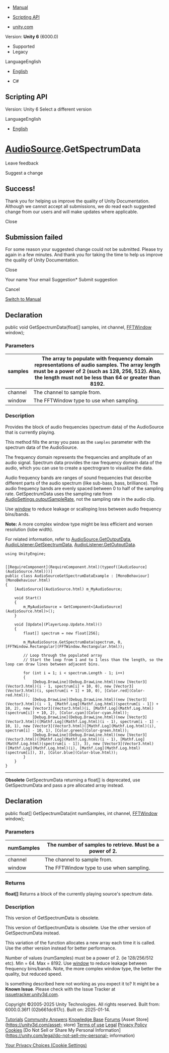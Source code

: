 [ ]()

  * [Manual](../Manual/index.html)
  * [Scripting API](../ScriptReference/index.html)

  * [unity.com](https://unity.com/)

Version: **Unity 6** (6000.0)

  * Supported
  * Legacy

LanguageEnglish

  * [English]()

  * C#

[ ](https://docs.unity3d.com)

## Scripting API

Version: Unity 6 Select a different version

LanguageEnglish

  * [English]()

#  [AudioSource](AudioSource.html).GetSpectrumData

Leave feedback

Suggest a change

## Success!

Thank you for helping us improve the quality of Unity Documentation. Although
we cannot accept all submissions, we do read each suggested change from our
users and will make updates where applicable.

Close

## Submission failed

For some reason your suggested change could not be submitted. Please <a>try
again</a> in a few minutes. And thank you for taking the time to help us
improve the quality of Unity Documentation.

Close

Your name Your email Suggestion* Submit suggestion

Cancel

[Switch to Manual](../Manual/class-AudioSource.html "Go to AudioSource
Component in the Manual")

## Declaration

public void GetSpectrumData(float[] samples, int channel,
[FFTWindow](FFTWindow.html) window);

### Parameters

samples | The array to populate with frequency domain representations of audio samples. The array length must be a power of 2 (such as 128, 256, 512). Also, the length must not be less than 64 or greater than 8192.  
---|---  
channel | The channel to sample from.  
window | The FFTWindow type to use when sampling.  
  
### Description

Provides the block of audio frequencies (spectrum data) of the AudioSource
that is currently playing.

This method fills the array you pass as the `samples` parameter with the
spectrum data of the AudioSource.  
  
The frequency domain represents the frequencies and amplitude of an audio
signal. Spectrum data provides the raw frequency domain data of the audio,
which you can use to create a spectrogram to visualize the data.  
  
Audio frequency bands are ranges of sound frequencies that describe different
parts of the audio spectrum (like sub-bass, bass, brilliance). The audio
frequency bands are evenly spaced between 0 to half of the sampling rate.
GetSpectrumData uses the sampling rate from
[AudioSettings.outputSampleRate](AudioSettings-outputSampleRate.html), not the
sampling rate in the audio clip.  
  
Use [window](FFTWindow.html) to reduce leakage or scalloping loss between
audio frequency bins/bands.  
  
**Note:** A more complex window type might be less efficient and worsen
resolution (lobe width).  
  
For related information, refer to
[AudioSource.GetOutputData](AudioSource.GetOutputData.html),
[AudioListener.GetSpectrumData](AudioListener.GetSpectrumData.html),
[AudioListener.GetOutputData](AudioListener.GetOutputData.html).

    
    
    using UnityEngine;  
      
    
    [[RequireComponent](RequireComponent.html)(typeof([AudioSource](AudioSource.html)))]
    public class AudioSourceGetSpectrumDataExample : [MonoBehaviour](MonoBehaviour.html)
    {
        [AudioSource](AudioSource.html) m_MyAudioSource;  
      
        void Start()
        {
            m_MyAudioSource = GetComponent<[AudioSource](AudioSource.html)>();
        }
        
        void [Update](PlayerLoop.Update.html)()
        {
            float[] spectrum = new float[256];  
      
            m_MyAudioSource.GetSpectrumData(spectrum, 0, [FFTWindow.Rectangular](FFTWindow.Rectangular.html));  
      
            // Loop through the populated array
            // Start the loop from 1 and to 1 less than the length, so the loop can draw lines between adjacent bins.   
      
            for (int i = 1; i < spectrum.Length - 1; i++)
            {
                [Debug.DrawLine](Debug.DrawLine.html)(new [Vector3](Vector3.html)(i - 1, spectrum[i] + 10, 0), new [Vector3](Vector3.html)(i, spectrum[i + 1] + 10, 0), [Color.red](Color-red.html));
                [Debug.DrawLine](Debug.DrawLine.html)(new [Vector3](Vector3.html)(i - 1, [Mathf.Log](Mathf.Log.html)(spectrum[i - 1]) + 10, 2), new [Vector3](Vector3.html)(i, [Mathf.Log](Mathf.Log.html)(spectrum[i]) + 10, 2), [Color.cyan](Color-cyan.html));
                [Debug.DrawLine](Debug.DrawLine.html)(new [Vector3](Vector3.html)([Mathf.Log](Mathf.Log.html)(i - 1), spectrum[i - 1] - 10, 1), new [Vector3](Vector3.html)([Mathf.Log](Mathf.Log.html)(i), spectrum[i] - 10, 1), [Color.green](Color-green.html));
                [Debug.DrawLine](Debug.DrawLine.html)(new [Vector3](Vector3.html)([Mathf.Log](Mathf.Log.html)(i - 1), [Mathf.Log](Mathf.Log.html)(spectrum[i - 1]), 3), new [Vector3](Vector3.html)([Mathf.Log](Mathf.Log.html)(i), [Mathf.Log](Mathf.Log.html)(spectrum[i]), 3), [Color.blue](Color-blue.html));
            }
        }
    }
    

* * *

**Obsolete** GetSpectrumData returning a float[] is deprecated, use
GetSpectrumData and pass a pre allocated array instead.

## Declaration

public float[] GetSpectrumData(int numSamples, int channel,
[FFTWindow](FFTWindow.html) window);

### Parameters

numSamples | The number of samples to retrieve. Must be a power of 2.  
---|---  
channel | The channel to sample from.  
window | The FFTWindow type to use when sampling.  
  
### Returns

**float[]** Returns a block of the currently playing source's spectrum data.

### Description

This version of GetSpectrumData is obsolete.

This version of GetSpectrumData is obsolete. Use the other version of
GetSpectrumData instead.  
  
This variation of the function allocates a new array each time it is called.
Use the other version instead for better performance.  
  
Number of values (numSamples) must be a power of 2. (ie 128/256/512 etc). Min
= 64. Max = 8192. Use [window](FFTWindow.html) to reduce leakage between
frequency bins/bands. Note, the more complex window type, the better the
quality, but reduced speed.

Is something described here not working as you expect it to? It might be a
**Known Issue**. Please check with the Issue Tracker at
[issuetracker.unity3d.com](https://issuetracker.unity3d.com).

Copyright ©2005-2025 Unity Technologies. All rights reserved. Built from:
6000.0.36f1 (02b661dc617c). Built on: 2025-01-14.

[Tutorials](https://unity3d.com/learn) [Community
Answers](https://answers.unity3d.com) [Knowledge
Base](https://support.unity3d.com/hc/en-us)
[Forums](https://forum.unity3d.com) [Asset Store](https://unity3d.com/asset-
store) [Terms of use](https://docs.unity3d.com/Manual/TermsOfUse.html)
[Legal](https://unity.com/legal) [Privacy
Policy](https://unity.com/legal/privacy-policy)
[Cookies](https://unity.com/legal/cookie-policy) [Do Not Sell or Share My
Personal Information](https://unity.com/legal/do-not-sell-my-personal-
information)

[Your Privacy Choices (Cookie Settings)](javascript:void\(0\);)

